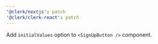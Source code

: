 ```yaml
---
'@clerk/nextjs': patch
'@clerk/clerk-react': patch
---
```


Add `initialValues` option to `<SignUpButton />` component.
